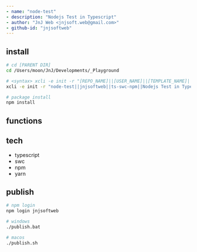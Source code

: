 ```yaml
---
- name: "node-test"
- description: "Nodejs Test in Typescript"
- author: "JnJ Web <jnjsoft.web@gmail.com>"
- github-id: "jnjsoftweb"
---
```


## install

```sh
# cd [PARENT DIR]
cd /Users/moon/JnJ/Developments/_Playground

# <syntax> xcli -e init -r "[REPO_NAME]||[USER_NAME]||[TEMPLATE_NAME]||[DESCRIPTION]"
xcli -e init -r "node-test||jnjsoftweb||ts-swc-npm||Nodejs Test in Typescript"

# package install
npm install 
```
## functions


## tech

- typescript
- swc
- npm
- yarn

## publish

```sh
# npm login
npm login jnjsoftweb

# windows
./publish.bat

# macos
./publish.sh
```
